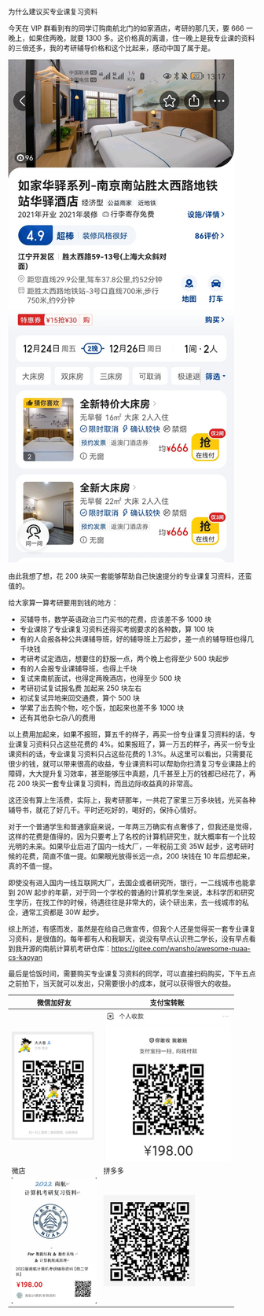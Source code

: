 为什么建议买专业课复习资料

今天在 VIP 群看到有的同学订购南航北门的如家酒店，考研的那几天，要 666 一晚上，如果住两晚，就要 1300 多。这价格真的离谱，住一晚上是我专业课的资料的三倍还多，我的考研辅导价格和这个比起来，感动中国了属于是。

![](assets/image-20210924150546027.png)



由此我想了想，花 200 块买一套能够帮助自己快速提分的专业课复习资料，还蛮值的。

给大家算一算考研要用到钱的地方：

* 买辅导书，数学英语政治三门买书的花费，应该差不多 1000 块
* 专业课除了专业课复习资料还得买考纲要求的各种数，算 100 块
* 有的人会报各种公共课辅导班，好的辅导班上万起步，差一点的辅导班也得几千块钱
* 考研考试定酒店，想要住的舒服一点，两个晚上也得至少 500 块起步
* 有的人会报专业课辅导班，也得上千块
* 复试来南航面试，也得定两晚酒店，也得至少 500 块
* 考研初试复试报名费 加起来 250 块左右
* 初试复试异地来回交通费，算个 500 块
* 学累了出去购个物，吃个饭，加起来也差不多 1000 块
* 还有其他杂七杂八的费用

以上费用加起来，如果不报班，算五千的样子，再买一份专业课复习资料的话，专业课复习资料只占这些花费的 4%。如果报班了，算一万五的样子，再买一份专业课资料的话，专业课复习资料只占这些花费的 1.3%。从这里可以看出，只需要花很少的钱，就可以带来很高的收益，专业课资料可以帮助你扫清复习专业课路上的障碍，大大提升复习效率，甚至能够压中真题，几千甚至上万的钱都已经花了，再花 200 块买一套专业课复习资料，而且边际收益真的非常高。



这还没有算上生活费，实际上，我考研那年，一共花了家里三万多块钱，光买各种辅导书，就花了好几千。平时还吃好的，喝好的，保持心情好。



对于一个普通学生和普通家庭来说，一年两三万确实有点奢侈了，但我还是觉得，这样的花费是值得的，因为只要考上了名校的计算机研究生，就大概率有一个比较光明的未来。如果毕业后进了国内一线大厂，一年税前工资 35W 起步，这考研时候的花费，简直不值一提。如果眼光放得长远一点，200 块钱在 10 年后想起来，真的不值一提。



即使没有进入国内一线互联网大厂，去国企或者研究所，银行，一二线城市也能拿到 20W 起步的年薪，对于同一个学校的普通的计算机学生来说，本科学历和研究生学历，在找工作的时候，待遇往往是非常大的，读个研出来，去一线城市的私企，通常工资都是 30W 起步。



综上所述，有感而发，虽然是在给自己做宣传，但我个人还是觉得买一套专业课复习资料，是很值的。每年都有人和我聊天，说没有早点认识熊二学长，没有早点看到我开源的南航计算机考研仓库：https://gitee.com/wansho/awesome-nuaa-cs-kaoyan 



最后是恰饭时间，需要购买专业课复习资料的同学，可以直接扫码购买，下午五点之前拍下，当天就可以发出，只需要很小的成本，就可以获得很大的收益。

| 微信加好友                                                   | 支付宝转账                                                   |
| ------------------------------------------------------------ | ------------------------------------------------------------ |
| <img src="assets/image-20210828102928282.png" alt="image-20210828102928282" style="zoom: 50%;" /> | <img src="assets/image-20210828103238267.png" alt="image-20210828103238267" style="zoom: 67%;" /> |
| 微店                                                         | 拼多多                                                       |
| <img src="assets/image-20210924155409990.png" alt="image-20210924155409990" style="zoom: 25%;" /> | ![image-20210924155443560](assets/image-20210924155443560.png) |

